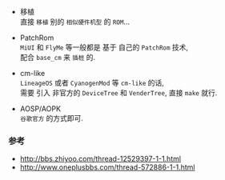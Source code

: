 - 移植  
直接 `移植` 别的 `相似硬件机型` 的 `ROM`...

- PatchRom  
`MiUI` 和 `FlyMe` 等一般都是 基于 自己的 `PatchRom` 技术,  
配合 `base_cm` 来 `插桩` 的.

- cm-like  
`LineageOS` 或者 `CyanogenMod` 等 `cm-like` 的话,  
需要 引入 非官方的 `DeviceTree` 和 `VenderTree`, 直接 `make` 就行.

- AOSP/AOPK  
`谷歌官方` 的方式即可.


### 参考
- http://bbs.zhiyoo.com/thread-12529397-1-1.html
- http://www.oneplusbbs.com/thread-572886-1-1.html
